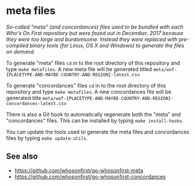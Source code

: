 # meta files

_So-called "meta" (and concordances) files used to be bundled with each Who's On First repository but were fazed out in December, 2017 because they were too large and burdomsome. Instead they were replaced with pre-compiled binary tools (for Linux, OS X and Windows) to generate the files on demand._

To generate "meta" files `cd` in to the root directory of this repository and type `make metafiles`. A new meta file will be generated titled `meta/wof-{PLACETYPE-AND-MAYBE-COUNTRY-AND-REGION}-latest.csv`

To generate "concordances" files `cd` in to the root directory of this repository and type `make metafiles`. A new concordances file will be generated title `meta/wof-{PLACETYPE-AND-MAYBE-COUNTRY-AND-REGION}-concordances-latest.csv`

There is also a Git hook to automatically regenerate both the "meta" and "concordances" files. This can	be installed by typing `make install-hooks`.

You can update the tools used to generate the meta files and concordances files by typing `make update-utils`.

## See also

* https://github.com/whosonfirst/go-whosonfirst-meta
* https://github.com/whosonfirst/go-whosonfirst-concordances